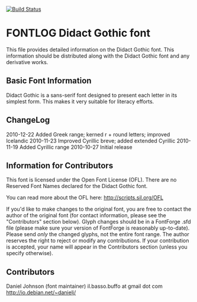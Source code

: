 [![Build Status](https://travis-ci.org/fontdirectory/didactgothic.svg?branch=master)](https://travis-ci.org/fontdirectory/didactgothic)

FONTLOG
Didact Gothic font
==========================

This file provides detailed information on the Didact Gothic font.
This information should be distributed along with the Didact Gothic font and
any derivative works.


Basic Font Information
----------------------

Didact Gothic is a sans-serif font designed to present each letter in its
simplest form. This makes it very suitable for literacy efforts.

ChangeLog
---------
2010-12-22	Added Greek range; kerned r + round letters; improved Icelandic
2010-11-23	Improved Cyrillic breve; added extended Cyrillic
2010-11-19	Added Cyrillic range
2010-10-27	Initial release


Information for Contributors
----------------------------

This font is licensed under the Open Font License (OFL).  There are no Reserved
Font Names declared for the Didact Gothic font. 

You can read more about the OFL here:
http://scripts.sil.org/OFL

If you'd like to make changes to the original font, you are free to contact
the author of the original font (for contact information, please see the
"Contributors" section below).  Glyph changes should be in a FontForge .sfd
file (please make sure your version of FontForge is reasonably up-to-date).
Please send *only* the changed glyphs, not the entire font range.  The author
reserves the right to reject or modify any contributions.  If your contribution
is accepted, your name will appear in the Contributors section (unless you
specify otherwise).


Contributors
------------

Daniel Johnson (font maintainer)
il.basso.buffo at gmail dot com
http://io.debian.net/~danielj/
